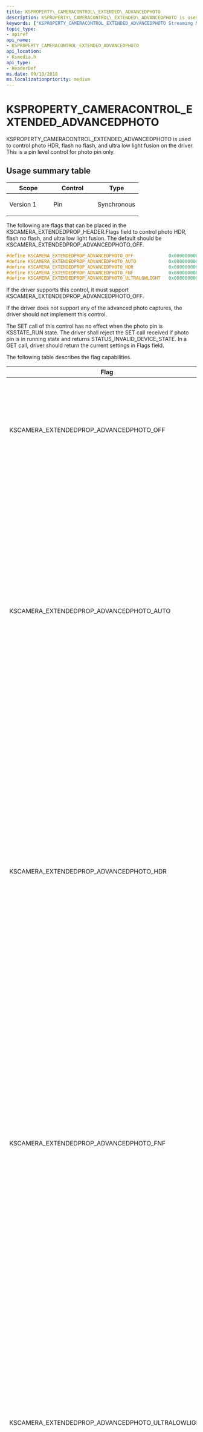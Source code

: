 ```yaml
---
title: KSPROPERTY\_CAMERACONTROL\_EXTENDED\_ADVANCEDPHOTO
description: KSPROPERTY\_CAMERACONTROL\_EXTENDED\_ADVANCEDPHOTO is used to control photo HDR, flash no flash, and ultra low light fusion on the driver. This is a pin level control for photo pin only.
keywords: ["KSPROPERTY_CAMERACONTROL_EXTENDED_ADVANCEDPHOTO Streaming Media Devices"]
topic_type:
- apiref
api_name:
- KSPROPERTY_CAMERACONTROL_EXTENDED_ADVANCEDPHOTO
api_location:
- Ksmedia.h
api_type:
- HeaderDef
ms.date: 09/10/2018
ms.localizationpriority: medium
---
```


# KSPROPERTY\_CAMERACONTROL\_EXTENDED\_ADVANCEDPHOTO


KSPROPERTY\_CAMERACONTROL\_EXTENDED\_ADVANCEDPHOTO is used to control photo HDR, flash no flash, and ultra low light fusion on the driver. This is a pin level control for photo pin only.

## Usage summary table


<table>
<colgroup>
<col width="33%" />
<col width="33%" />
<col width="33%" />
</colgroup>
<thead>
<tr class="header">
<th>Scope</th>
<th>Control</th>
<th>Type</th>
</tr>
</thead>
<tbody>
<tr class="odd">
<td><p>Version 1</p></td>
<td><p>Pin</p></td>
<td><p>Synchronous</p></td>
</tr>
</tbody>
</table>

 

The following are flags that can be placed in the KSCAMERA\_EXTENDEDPROP\_HEADER.Flags field to control photo HDR, flash no flash, and ultra low light fusion. The default should be KSCAMERA\_EXTENDEDPROP\_ADVANCEDPHOTO\_OFF.

```cpp
#define KSCAMERA_EXTENDEDPROP_ADVANCEDPHOTO_OFF             0x0000000000000000
#define KSCAMERA_EXTENDEDPROP_ADVANCEDPHOTO_AUTO            0x0000000000000001
#define KSCAMERA_EXTENDEDPROP_ADVANCEDPHOTO_HDR             0x0000000000000002
#define KSCAMERA_EXTENDEDPROP_ADVANCEDPHOTO_FNF             0x0000000000000004
#define KSCAMERA_EXTENDEDPROP_ADVANCEDPHOTO_ULTRALOWLIGHT   0x0000000000000008
```

If the driver supports this control, it must support KSCAMERA\_EXTENDEDPROP\_ADVANCEDPHOTO\_OFF.

If the driver does not support any of the advanced photo captures, the driver should not implement this control.

The SET call of this control has no effect when the photo pin is KSSTATE\_RUN state. The driver shall reject the SET call received if photo pin is in running state and returns STATUS\_INVALID\_DEVICE\_STATE. In a GET call, driver should return the current settings in Flags field.

The following table describes the flag capabilities.

<table>
<colgroup>
<col width="50%" />
<col width="50%" />
</colgroup>
<thead>
<tr class="header">
<th>Flag</th>
<th>Description</th>
</tr>
</thead>
<tbody>
<tr class="odd">
<td><p>KSCAMERA_EXTENDEDPROP_ADVANCEDPHOTO_OFF</p></td>
<td><p>This is a mandatory capability. When specified, no advanced photo should be performed in the driver.</p></td>
</tr>
<tr class="even">
<td><p>KSCAMERA_EXTENDEDPROP_ADVANCEDPHOTO_AUTO</p></td>
<td><p>This capability is optional. When specified alone, the driver that supports such capability will determine whether photo HDR, Flash no Flash, or ultra low light fusion should be performed based on the scene analysis. This flag is mutually exclusive with the OFF flag and can be used with the other flags.</p></td>
</tr>
<tr class="odd">
<td><p>KSCAMERA_EXTENDEDPROP_ADVANCEDPHOTO_HDR</p></td>
<td><p>This capability is optional. When specified alone, the driver that supports such capability will perform photo HDR. This flag is mutually exclusive with the other flags except AUTO. When specified together with AUTO, the driver will determine whether photo HDR should be performed based on the scene analysis.</p></td>
</tr>
<tr class="even">
<td><p>KSCAMERA_EXTENDEDPROP_ADVANCEDPHOTO_FNF</p></td>
<td><p>This capability is optional. When specified alone, the driver that supports such capability will perform flash no flash. This flag is mutually exclusive with the other flags except AUTO. When specified together with AUTO, the driver will determine whether flash no flash should be performed based on the scene analysis.</p></td>
</tr>
<tr class="odd">
<td><p>KSCAMERA_EXTENDEDPROP_ADVANCEDPHOTO_ULTRALOWLIGHT</p></td>
<td><p>This capability is optional. When specified alone, the driver that supports such capability will perform ultra low light fusion. This flag is mutually exclusive with the other flags except AUTO. When specified together with AUTO, the driver will determine whether ultra low light fusion should be performed based on the scene analysis.</p></td>
</tr>
</tbody>
</table>

 

The table below contains the descriptions and requirements for the [**KSCAMERA\_EXTENDEDPROP\_HEADER**](/windows-hardware/drivers/ddi/ksmedia/ns-ksmedia-tagkscamera_extendedprop_header) structure fields when using the control.

<table>
<colgroup>
<col width="50%" />
<col width="50%" />
</colgroup>
<thead>
<tr class="header">
<th>Member</th>
<th>Description</th>
</tr>
</thead>
<tbody>
<tr class="odd">
<td><p>Version</p></td>
<td><p>This must be 1.</p></td>
</tr>
<tr class="even">
<td><p>PinId</p></td>
<td><p>Must be the Pin ID associated with the photo pin.</p></td>
</tr>
<tr class="odd">
<td><p>Size</p></td>
<td><p>This must be sizeof(KSCAMERA_EXTENDEDPROP_HEADER) + sizeof(KSCAMERA_EXTENDEDPROP_VALUE).</p></td>
</tr>
<tr class="even">
<td><p>Result</p></td>
<td><p>Indicates the error results of the last SET operation. If no SET operation has taken place, this must be 0.</p></td>
</tr>
<tr class="odd">
<td><p>Capability</p></td>
<td><p>Must be a bitwise OR of the supported KSCAMERA_EXTENDEDPROP_ADVANCEDPHOTO_* flags defined above.</p></td>
</tr>
<tr class="even">
<td><p>Flags</p></td>
<td><p>This is a read/write field. This can be any one of the KSCAMERA_EXTENDEDPROP_ADVANCEDPHOTO_* flags defined above.</p></td>
</tr>
</tbody>
</table>

 

## Requirements

<table>
<colgroup>
<col width="50%" />
<col width="50%" />
</colgroup>
<tbody>
<tr class="odd">
<td><p>Header</p></td>
<td>Ksmedia.h</td>
</tr>
</tbody>
</table>
